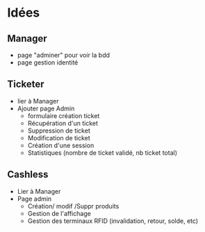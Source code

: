 # Idées

## Manager

- page "adminer" pour voir la bdd
- page gestion identité

## Ticketer

- lier à Manager
- Ajouter page Admin
  - formulaire création ticket
  - Récupération d'un ticket
  - Suppression de ticket
  - Modification de ticket
  - Création d'une session
  - Statistiques (nombre de ticket validé, nb ticket total)

## Cashless

- Lier à Manager
- Page admin
  - Création/ modif /Suppr produits
  - Gestion de l'affichage
  - Gestion des terminaux RFID (invalidation, retour, solde, etc)
